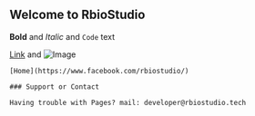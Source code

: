 ## Welcome to RbioStudio

**Bold** and _Italic_ and `Code` text

[Link](https://www.facebook.com/rbiostudio) and ![Image](src)
```
[Home](https://www.facebook.com/rbiostudio/)

### Support or Contact

Having trouble with Pages? mail: developer@rbiostudio.tech
